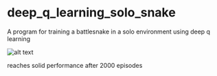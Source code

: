 # deep_q_learning_solo_snake
A program for training a battlesnake in a solo environment using deep q learning

![alt text](https://cdn.discordapp.com/attachments/1054230229444464640/1057858358075457576/image.png)

reaches solid performance after 2000 episodes
